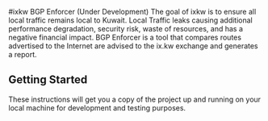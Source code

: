#ixkw BGP Enforcer (Under Development)
The goal of ixkw is to ensure all local traffic remains local to Kuwait. Local Traffic leaks causing additional performance degradation, security risk, waste of resources, and has a negative financial impact. BGP Enforcer is a tool that compares routes advertised to the Internet are advised to the ix.kw exchange and generates a report.
## Getting Started
These instructions will get you a copy of the project up and running on your local machine for development and testing purposes.
